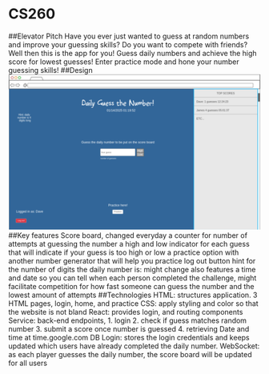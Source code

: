 # CS260

##Elevator Pitch
	Have you ever just wanted to guess at random numbers and improve your guessing skills? Do you want to compete with friends? Well then this is the app for you! Guess daily numbers and achieve the high score for lowest guesses! Enter practice mode and hone your number guessing skills!
##Design
	![](design.png)
##Key features
	Score board, changed everyday
	 a counter for number of attempts at guessing the number
	 a high and low indicator for each guess that will indicate if your guess is too high or low
	 a practice option with another number generator that will help you practice
	 log out button
	 hint for the number of digits the daily number is: might change
	 also features a time and date so you can tell when each person completed the challenge, might facilitate competition for how fast someone can guess the number and the lowest amount of attempts
##Technologies
		HTML: structures application. 3 HTML pages, login, home, and practice
		CSS: apply styling and color so that the website is not bland
		React: provides login, and routing components
		Service: back-end endpoints,
			1. login
			2. check if guess matches random number
			3. submit a score once number is guessed
			4. retrieving Date and time at time.google.com
		DB Login: stores the login credentials and keeps updated which users have already completed the daily number.
		WebSocket: as each player guesses the daily number, the score board will be updated for all users
